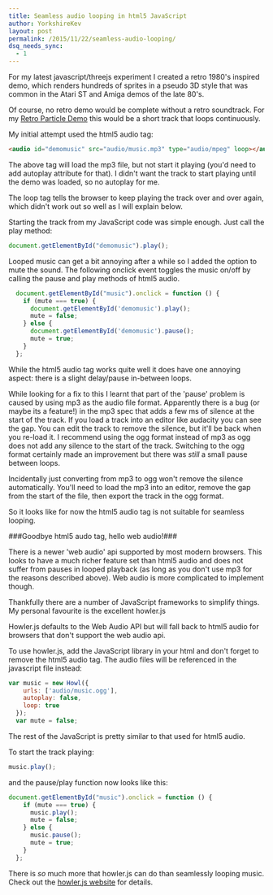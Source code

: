 ```yaml
---
title: Seamless audio looping in html5 JavaScript
author: YorkshireKev
layout: post
permalink: /2015/11/22/seamless-audio-looping/
dsq_needs_sync:
  - 1
---
```

For my latest javascript/threejs experiment I created a retro 1980's inspired demo, which renders hundreds of sprites in a pseudo 3D style that was common in the Atari ST and Amiga demos of the late 80's.

Of course, no retro demo would be complete without a retro soundtrack. For my [Retro Particle Demo](/retro-particle-demo) this would be a short track that loops continuously.

My initial attempt used the html5 audio tag:
```html
<audio id="demomusic" src="audio/music.mp3" type="audio/mpeg" loop></audio>
```

The above tag will load the mp3 file, but not start it playing (you'd need to add autoplay attribute for that). I didn't want the track to start playing until the demo was loaded, so no autoplay for me.

The loop tag tells the browser to keep playing the track over and over again, which didn't work out so well as I will explain below.

Starting the track from my JavaScript code was simple enough. Just call the play method:
```javascript
document.getElementById("demomusic").play();
```

Looped music can get a bit annoying after a while so I added the option to mute the sound. The following onclick event toggles the music on/off by calling the pause and play methods of html5 audio.
```javascript
  document.getElementById("music").onclick = function () {
    if (mute === true) {
      document.getElementById('demomusic').play();
      mute = false;
    } else {
      document.getElementById('demomusic').pause();
      mute = true;
    }
  };
```

While the html5 audio tag works quite well it does have one annoying aspect: there is a slight delay/pause in-between loops.

While looking for a fix to this I learnt that part of the 'pause' problem is caused by using mp3 as the audio file format. Apparently there is a bug (or maybe its a feature!) in the mp3 spec that adds a few ms of silence at the start of the track. If you load a track into an editor like audacity you can see the gap. You can edit the track to remove the silence, but it'll be back when you re-load it. I recommend using the ogg format instead of mp3 as ogg does not add any silence to the start of the track. Switching to the ogg format certainly made an improvement but there was *still* a small pause between loops.

Incidentally just converting from mp3 to ogg won't remove the silence automatically. You'll need to load the mp3 into an editor, remove the gap from the start of the file, then export the track in the ogg format.

So it looks like for now the html5 audio tag is not suitable for seamless looping.

###Goodbye html5 audo tag, hello web audio!###

There is a newer 'web audio' api supported by most modern browsers. This looks to have a much richer feature set than html5 audio and does not suffer from pauses in looped playback (as long as you don't use mp3 for the reasons described above). Web audio is more complicated to implement though.

Thankfully there are a number of JavaScript frameworks to simplify things. My personal favourite is the excellent howler.js

Howler.js defaults to the Web Audio API but will fall back to html5 audio for browsers that don't support the web audio api.

To use howler.js, add the JavaScript library in your html and don't forget to remove the html5 audio tag. The audio files will be referenced in the javascript file instead:
```javascript
var music = new Howl({
    urls: ['audio/music.ogg'],
    autoplay: false,
    loop: true
  });
  var mute = false;
```

The rest of the JavaScript is pretty similar to that used for html5 audio.

To start the track playing:
```javascript
music.play();
```

and the pause/play function now looks like this:
```javascript
document.getElementById("music").onclick = function () {
    if (mute === true) {
      music.play();
      mute = false;
    } else {
      music.pause();
      mute = true;
    }
  };
```

There is *so* much more that howler.js can do than seamlessly looping music. Check out the [howler.js website](http://howlerjs.com/) for details.